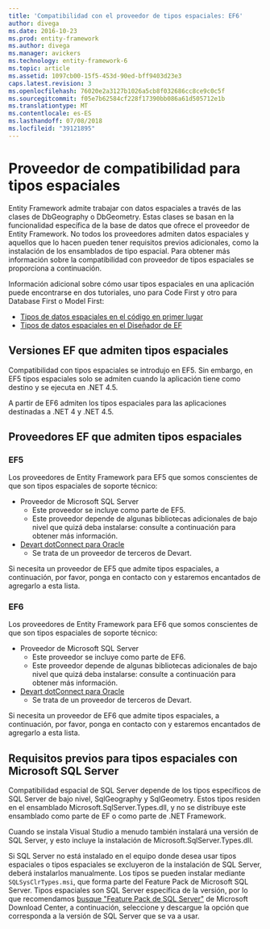 ```yaml
---
title: 'Compatibilidad con el proveedor de tipos espaciales: EF6'
author: divega
ms.date: 2016-10-23
ms.prod: entity-framework
ms.author: divega
ms.manager: avickers
ms.technology: entity-framework-6
ms.topic: article
ms.assetid: 1097cb00-15f5-453d-90ed-bff9403d23e3
caps.latest.revision: 3
ms.openlocfilehash: 76020e2a3127b1026a5cb8f032686cc8ce9c0c5f
ms.sourcegitcommit: f05e7b62584cf228f17390bb086a61d505712e1b
ms.translationtype: MT
ms.contentlocale: es-ES
ms.lasthandoff: 07/08/2018
ms.locfileid: "39121895"
---
```

# <a name="provider-support-for-spatial-types"></a>Proveedor de compatibilidad para tipos espaciales
Entity Framework admite trabajar con datos espaciales a través de las clases de DbGeography o DbGeometry. Estas clases se basan en la funcionalidad específica de la base de datos que ofrece el proveedor de Entity Framework. No todos los proveedores admiten datos espaciales y aquellos que lo hacen pueden tener requisitos previos adicionales, como la instalación de los ensamblados de tipo espacial. Para obtener más información sobre la compatibilidad con proveedor de tipos espaciales se proporciona a continuación.  

Información adicional sobre cómo usar tipos espaciales en una aplicación puede encontrarse en dos tutoriales, uno para Code First y otro para Database First o Model First:  

- [Tipos de datos espaciales en el código en primer lugar](~/ef6/modeling/code-first/data-types/spatial.md)  
- [Tipos de datos espaciales en el Diseñador de EF](~/ef6/modeling/designer/data-types/spatial.md)  

## <a name="ef-releases-that-support-spatial-types"></a>Versiones EF que admiten tipos espaciales  

Compatibilidad con tipos espaciales se introdujo en EF5. Sin embargo, en EF5 tipos espaciales solo se admiten cuando la aplicación tiene como destino y se ejecuta en .NET 4.5.  

A partir de EF6 admiten los tipos espaciales para las aplicaciones destinadas a .NET 4 y .NET 4.5.  

## <a name="ef-providers-that-support-spatial-types"></a>Proveedores EF que admiten tipos espaciales  

### <a name="ef5"></a>EF5  

Los proveedores de Entity Framework para EF5 que somos conscientes de que son tipos espaciales de soporte técnico:  

- Proveedor de Microsoft SQL Server  
    - Este proveedor se incluye como parte de EF5.  
    - Este proveedor depende de algunas bibliotecas adicionales de bajo nivel que quizá deba instalarse: consulte a continuación para obtener más información.  
- [Devart dotConnect para Oracle](http://www.devart.com/dotconnect/oracle/)  
    - Se trata de un proveedor de terceros de Devart.  

Si necesita un proveedor de EF5 que admite tipos espaciales, a continuación, por favor, ponga en contacto con y estaremos encantados de agregarlo a esta lista.  

### <a name="ef6"></a>EF6  

Los proveedores de Entity Framework para EF6 que somos conscientes de que son tipos espaciales de soporte técnico:  

- Proveedor de Microsoft SQL Server  
    - Este proveedor se incluye como parte de EF6.  
    - Este proveedor depende de algunas bibliotecas adicionales de bajo nivel que quizá deba instalarse: consulte a continuación para obtener más información.  
- [Devart dotConnect para Oracle](http://www.devart.com/dotconnect/oracle/)  
    - Se trata de un proveedor de terceros de Devart.  

Si necesita un proveedor de EF6 que admite tipos espaciales, a continuación, por favor, ponga en contacto con y estaremos encantados de agregarlo a esta lista.  

## <a name="prerequisites-for-spatial-types-with-microsoft-sql-server"></a>Requisitos previos para tipos espaciales con Microsoft SQL Server  

Compatibilidad espacial de SQL Server depende de los tipos específicos de SQL Server de bajo nivel, SqlGeography y SqlGeometry. Estos tipos residen en el ensamblado Microsoft.SqlServer.Types.dll, y no se distribuye este ensamblado como parte de EF o como parte de .NET Framework.  

Cuando se instala Visual Studio a menudo también instalará una versión de SQL Server, y esto incluye la instalación de Microsoft.SqlServer.Types.dll.  

Si SQL Server no está instalado en el equipo donde desea usar tipos espaciales o tipos espaciales se excluyeron de la instalación de SQL Server, deberá instalarlos manualmente. Los tipos se pueden instalar mediante `SQLSysClrTypes.msi`, que forma parte del Feature Pack de Microsoft SQL Server. Tipos espaciales son SQL Server específica de la versión, por lo que recomendamos [busque "Feature Pack de SQL Server"](https://www.microsoft.com/en-us/search/result.aspx?q=sql+server+feature+pack) de Microsoft Download Center, a continuación, seleccione y descargue la opción que corresponda a la versión de SQL Server que se va a usar.
